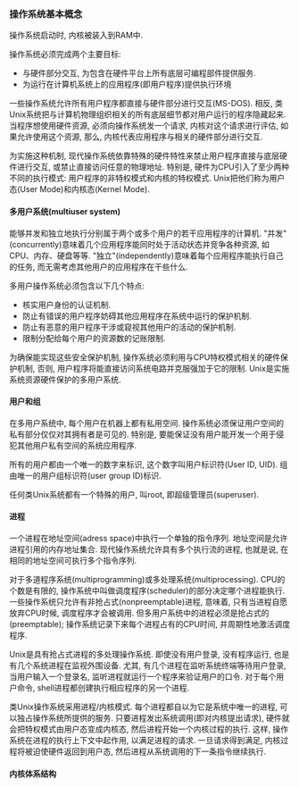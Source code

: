 ### 操作系统基本概念

操作系统启动时, 内核被装入到RAM中. 

操作系统必须完成两个主要目标: 

- 与硬件部分交互, 为包含在硬件平台上所有底层可编程部件提供服务. 
- 为运行在计算机系统上的应用程序(即用户程序)提供执行环境

一些操作系统允许所有用户程序都直接与硬件部分进行交互(MS-DOS). 相反, 类Unix系统把与计算机物理组织相关的所有底层细节都对用户运行的程序隐藏起来. 当程序想使用硬件资源, 必须向操作系统发一个请求, 内核对这个请求进行评估, 如果允许使用这个资源, 那么, 内核代表应用程序与相关的硬件部分进行交互. 

为实施这种机制, 现代操作系统依靠特殊的硬件特性来禁止用户程序直接与底层硬件进行交互, 或禁止直接访问任意的物理地址. 特别是, 硬件为CPU引入了至少两种不同的执行模式: 用户程序的非特权模式和内核的特权模式. Unix把他们称为用户态(User Mode)和内核态(Kernel Mode). 

#### 多用户系统(multiuser system)

能够并发和独立地执行分别属于两个或多个用户的若干应用程序的计算机. "并发"(concurrently)意味着几个应用程序能同时处于活动状态并竞争各种资源, 如CPU、内存、硬盘等等. "独立"(independently)意味着每个应用程序能执行自己的任务, 而无需考虑其他用户的应用程序在干些什么. 

多用户操作系统必须包含以下几个特点: 

- 核实用户身份的认证机制. 
- 防止有错误的用户程序妨碍其他应用程序在系统中运行的保护机制. 
- 防止有恶意的用户程序干涉或窥视其他用户的活动的保护机制. 
- 限制分配给每个用户的资源数的记账限制. 

为确保能实现这些安全保护机制, 操作系统必须利用与CPU特权模式相关的硬件保护机制, 否则, 用户程序将能直接访问系统电路并克服强加于它的限制. Unix是实施系统资源硬件保护的多用户系统. 

#### 用户和组

在多用户系统中, 每个用户在机器上都有私用空间. 操作系统必须保证用户空间的私有部分仅仅对其拥有者是可见的. 特别是, 要能保证没有用户能开发一个用于侵犯其他用户私有空间的系统应用程序. 

所有的用户都由一个唯一的数字来标识, 这个数字叫用户标识符(User ID, UID). 组由唯一的用户组标识符(user group ID)标识. 

任何类Unix系统都有一个特殊的用户, 叫root, 即超级管理员(superuser). 

#### 进程

一个进程在地址空间(adress space)中执行一个单独的指令序列. 地址空间是允许进程引用的内存地址集合. 现代操作系统允许具有多个执行流的进程, 也就是说, 在相同的地址空间可执行多个指令序列. 

对于多道程序系统(multiprogramming)或多处理系统(multiprocessing). CPU的个数是有限的, 操作系统中叫做调度程序(scheduler)的部分决定哪个进程能执行. 一些操作系统只允许有非抢占式(nonpreemptable)进程, 意味着, 只有当进程自愿放弃CPU时候, 调度程序才会被调用. 但多用户系统中的进程必须是抢占式的(preemptable); 操作系统记录下来每个进程占有的CPU时间, 并周期性地激活调度程序. 

Unix是具有抢占式进程的多处理操作系统. 即使没有用户登录, 没有程序运行, 也是有几个系统进程在监视外围设备. 尤其, 有几个进程在监听系统终端等待用户登录, 当用户输入一个登录名, 监听进程就运行一个程序来验证用户的口令. 对于每个用户命令, shell进程都创建执行相应程序的另一个进程. 

类Unix操作系统采用进程/内核模式. 每个进程都自以为它是系统中唯一的进程, 可以独占操作系统所提供的服务. 只要进程发出系统调用(即对内核提出请求), 硬件就会把特权模式由用户态变成内核态, 然后进程开始一个内核过程的执行. 这样, 操作系统在进程的执行上下文中起作用, 以满足进程的请求. 一旦请求得到满足, 内核过程将被迫使硬件返回到用户态, 然后进程从系统调用的下一条指令继续执行. 

#### 内核体系结构
